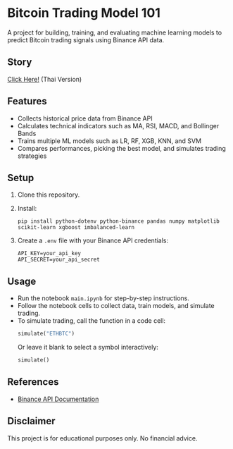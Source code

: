 # Bitcoin Trading Model 101

A project for building, training, and evaluating machine learning models to predict Bitcoin trading signals using Binance API data.

## Story
[Click Here!](https://medium.com/@BadLuckZ/building-crypto-trading-signal-models-from-api-to-machine-learning-models-f374cda06eda) (Thai Version)

## Features

- Collects historical price data from Binance API
- Calculates technical indicators such as MA, RSI, MACD, and Bollinger Bands
- Trains multiple ML models such as LR, RF, XGB, KNN, and SVM
- Compares performances, picking the best model, and simulates trading strategies

## Setup

1. Clone this repository.

2. Install:
   ```
   pip install python-dotenv python-binance pandas numpy matplotlib scikit-learn xgboost imbalanced-learn
   ```
3. Create a `.env` file with your Binance API credentials:
   ```
   API_KEY=your_api_key
   API_SECRET=your_api_secret
   ```

## Usage

- Run the notebook `main.ipynb` for step-by-step instructions.
- Follow the notebook cells to collect data, train models, and simulate trading.
- To simulate trading, call the function in a code cell:
  ```python
  simulate("ETHBTC")
  ```
  Or leave it blank to select a symbol interactively:
  ```python
  simulate()
  ```

## References

- [Binance API Documentation](https://developers.binance.com/docs/binance-spot-api-docs)

## Disclaimer

This project is for educational purposes only. No financial advice.
